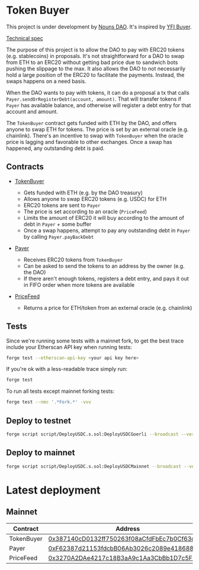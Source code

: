 # Token Buyer

This project is under development by [Nouns DAO](https://nouns.wtf/). It's inspired by [YFI Buyer](https://github.com/banteg/yfi-buyer).

[Technical spec](https://github.com/nounsDAO/nouns-tech/tree/main/payment-in-stablecoins)

The purpose of this project is to allow the DAO to pay with ERC20 tokens (e.g. stablecoins) in proposals.
It's not straightforward for a DAO to swap from ETH to an ERC20 without getting bad price due to sandwich bots pushing the slippage to the max.
It also allows the DAO to not necessarily hold a large position of the ERC20 to facilitate the payments. Instead, the swaps happens on a need basis.

When the DAO wants to pay with tokens, it can do a proposal a tx that calls `Payer.sendOrRegisterDebt(account, amount)`. That will transfer tokens if `Payer` has available balance, and otherwise will register a debt entry for that account and amount.

The `TokenBuyer` contract gets funded with ETH by the DAO, and offers anyone to swap ETH for tokens. The price is set by an external oracle (e.g. chainlink). There's an incentive to swap with `TokenBuyer` when the oracle price is lagging and favorable to other exchanges. Once a swap has happened, any outstanding debt is paid.

## Contracts

- [TokenBuyer](https://github.com/nounsDAO/token-buyer/blob/main/src/TokenBuyer.sol)

  - Gets funded with ETH (e.g. by the DAO treasury)
  - Allows anyone to swap ERC20 tokens (e.g. USDC) for ETH
  - ERC20 tokens are sent to `Payer`
  - The price is set according to an oracle (`PriceFeed`)
  - Limits the amount of ERC20 it will buy according to the amount of debt in `Payer` + some buffer
  - Once a swap happens, attempt to pay any outstanding debt in `Payer` by calling `Payer.payBackDebt`

- [Payer](https://github.com/nounsDAO/token-buyer/blob/main/src/Payer.sol)

  - Receives ERC20 tokens from `TokenBuyer`
  - Can be asked to send the tokens to an address by the owner (e.g. the DAO)
  - If there aren't enough tokens, registers a debt entry, and pays it out in FIFO order when more tokens are available

- [PriceFeed](https://github.com/nounsDAO/token-buyer/blob/main/src/PriceFeed.sol)

  - Returns a price for ETH/token from an external oracle (e.g. chainlink)

## Tests

Since we're running some tests with a mainnet fork, to get the best trace include your Etherscan API key when running tests:

```sh
forge test --etherscan-api-key <your api key here>
```

If you're ok with a less-readable trace simply run:

```sh
forge test
```

To run all tests except mainnet forking tests:

```sh
forge test --nmc '.*Fork.*' -vvv
```

## Deploy to testnet

```sh
forge script script/DeployUSDC.s.sol:DeployUSDCGoerli --broadcast --verify -vvvvv --chain-id 5 --rpc-url <GOERLI_RPC> --keystores <KEYSTORE> --sender <DEPLOYER_ADDRESS>
```

## Deploy to mainnet

```sh
forge script script/DeployUSDC.s.sol:DeployUSDCMainnet --broadcast --verify -vvvvv --chain-id 1 --rpc-url $MAINNET_RPC --sender $DEPLOYER_MAINNET -i 1
```

# Latest deployment

## Mainnet

| Contract   | Address |
|----------- | --------|
| TokenBuyer | [0x387140cD0132ff750263f08aCfdFbEc7b0Cf63c0](https://etherscan.io/address/0x387140cD0132ff750263f08aCfdFbEc7b0Cf63c0) |
| Payer | [0xF62387d21153fdcbB06Ab3026c2089e418688164](https://etherscan.io/address/0xF62387d21153fdcbB06Ab3026c2089e418688164) |
| PriceFeed | [0x3270A2DAe4217c18B3aA9c1Aa3CbBb1D7c5Fb57F](https://etherscan.io/address/0x3270A2DAe4217c18B3aA9c1Aa3CbBb1D7c5Fb57F) |